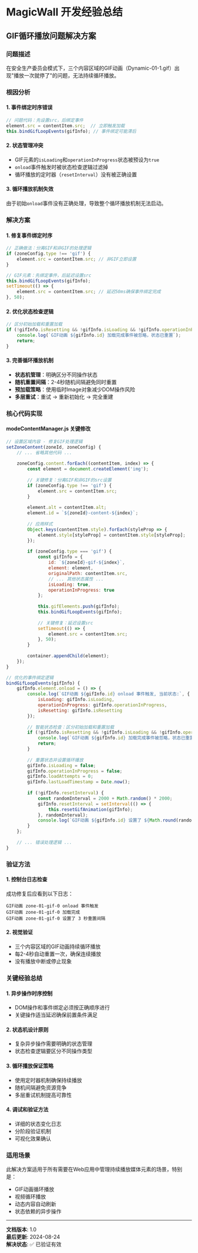 # MagicWall 开发经验总结

## GIF循环播放问题解决方案

### 问题描述
在安全生产委员会模式下，三个内容区域的GIF动画（Dynamic-01-1.gif）出现"播放一次就停了"的问题，无法持续循环播放。

### 根因分析

#### 1. 事件绑定时序错误
```javascript
// 问题代码：先设置src，后绑定事件
element.src = contentItem.src;  // 立即触发加载
this.bindGifLoopEvents(gifInfo); // 事件绑定可能滞后
```

#### 2. 状态管理冲突
- GIF元素的`isLoading`和`operationInProgress`状态被预设为`true`
- `onload`事件触发时被状态检查逻辑过滤掉
- 循环播放的定时器（`resetInterval`）没有被正确设置

#### 3. 循环播放机制失效
由于初始`onload`事件没有正确处理，导致整个循环播放机制无法启动。

### 解决方案

#### 1. 修复事件绑定时序
```javascript
// 正确做法：分离GIF和非GIF的处理逻辑
if (zoneConfig.type !== 'gif') {
    element.src = contentItem.src; // 非GIF立即设置
}

// GIF元素：先绑定事件，后延迟设置src
this.bindGifLoopEvents(gifInfo);
setTimeout(() => {
    element.src = contentItem.src; // 延迟50ms确保事件绑定完成
}, 50);
```

#### 2. 优化状态检查逻辑
```javascript
// 区分初始加载和重置加载
if (!gifInfo.isResetting && !gifInfo.isLoading && !gifInfo.operationInProgress) {
    console.log(`GIF动画 ${gifInfo.id} 加载完成事件被忽略，状态已重置`);
    return;
}
```

#### 3. 完善循环播放机制
- **状态机管理**：明确区分不同操作状态
- **随机重置间隔**：2-4秒随机间隔避免同时重置
- **预加载策略**：使用临时Image对象减少DOM操作风险
- **多层重试**：重试 → 重新初始化 → 完全重建

### 核心代码实现

#### modeContentManager.js 关键修改

```javascript
// 设置区域内容 - 修复GIF处理逻辑
setZoneContent(zoneId, zoneConfig) {
    // ... 省略其他代码 ...
    
    zoneConfig.content.forEach((contentItem, index) => {
        const element = document.createElement('img');
        
        // 关键修复：分离GIF和非GIF的src设置
        if (zoneConfig.type !== 'gif') {
            element.src = contentItem.src;
        }
        
        element.alt = contentItem.alt;
        element.id = `${zoneId}-content-${index}`;
        
        // 应用样式
        Object.keys(contentItem.style).forEach(styleProp => {
            element.style[styleProp] = contentItem.style[styleProp];
        });
        
        if (zoneConfig.type === 'gif') {
            const gifInfo = {
                id: `${zoneId}-gif-${index}`,
                element: element,
                originalPath: contentItem.src,
                // ... 其他状态属性 ...
                isLoading: true,
                operationInProgress: true
            };
            
            this.gifElements.push(gifInfo);
            this.bindGifLoopEvents(gifInfo);
            
            // 关键修复：延迟设置src
            setTimeout(() => {
                element.src = contentItem.src;
            }, 50);
        }
        
        container.appendChild(element);
    });
}

// 优化的事件绑定逻辑
bindGifLoopEvents(gifInfo) {
    gifInfo.element.onload = () => {
        console.log(`GIF动画 ${gifInfo.id} onload 事件触发, 当前状态:`, {
            isLoading: gifInfo.isLoading,
            operationInProgress: gifInfo.operationInProgress,
            isResetting: gifInfo.isResetting
        });
        
        // 智能状态检查：区分初始加载和重置加载
        if (!gifInfo.isResetting && !gifInfo.isLoading && !gifInfo.operationInProgress) {
            console.log(`GIF动画 ${gifInfo.id} 加载完成事件被忽略，状态已重置`);
            return;
        }
        
        // 重置状态并设置循环播放
        gifInfo.isLoading = false;
        gifInfo.operationInProgress = false;
        gifInfo.loadAttempts = 0;
        gifInfo.lastLoadTimestamp = Date.now();
        
        if (!gifInfo.resetInterval) {
            const randomInterval = 2000 + Math.random() * 2000;
            gifInfo.resetInterval = setInterval(() => {
                this.resetGifAnimation(gifInfo);
            }, randomInterval);
            console.log(`GIF动画 ${gifInfo.id} 设置了 ${Math.round(randomInterval/1000)} 秒重置间隔`);
        }
    };
    
    // ... 错误处理逻辑 ...
}
```

### 验证方法

#### 1. 控制台日志检查
成功修复后应看到以下日志：
```
GIF动画 zone-01-gif-0 onload 事件触发
GIF动画 zone-01-gif-0 加载完成
GIF动画 zone-01-gif-0 设置了 3 秒重置间隔
```

#### 2. 视觉验证
- 三个内容区域的GIF动画持续循环播放
- 每2-4秒自动重置一次，确保连续播放
- 没有播放中断或停止现象

### 关键经验总结

#### 1. 异步操作时序控制
- DOM操作和事件绑定必须按正确顺序进行
- 关键操作适当延迟确保前置条件满足

#### 2. 状态机设计原则
- 复杂异步操作需要明确的状态管理
- 状态检查逻辑要区分不同操作类型

#### 3. 循环播放保证策略
- 使用定时器机制确保持续播放
- 随机间隔避免资源竞争
- 多层重试机制提高可靠性

#### 4. 调试和验证方法
- 详细的状态变化日志
- 分阶段验证机制
- 可视化效果确认

### 适用场景
此解决方案适用于所有需要在Web应用中管理持续播放媒体元素的场景，特别是：
- GIF动画循环播放
- 视频循环播放
- 动态内容自动刷新
- 状态依赖的异步操作

---

**文档版本**: 1.0  
**最后更新**: 2024-08-24  
**解决状态**: ✅ 已验证有效